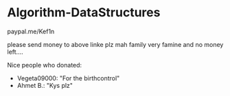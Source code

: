 # Algorithm-DataStructures


paypal.me/Kef1n

please send money to above linke plz mah family very famine and no money left.... 

Nice people who donated:  
- Vegeta09000: "For the birthcontrol"  
- Ahmet B.: "Kys plz"
